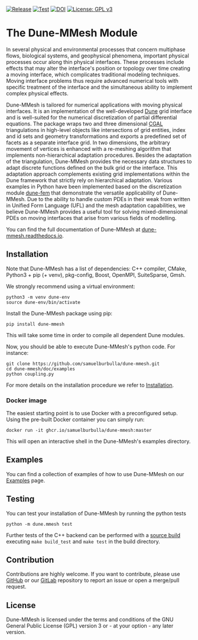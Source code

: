[![Release](https://img.shields.io/github/v/release/samuelburbulla/dune-mmesh.svg)](https://github.com/samuelburbulla/dune-mmesh/releases)
[![Test](https://github.com/samuelburbulla/dune-mmesh/actions/workflows/test.yml/badge.svg)](https://github.com/samuelburbulla/dune-mmesh/actions/)
[![DOI](https://joss.theoj.org/papers/10.21105/joss.03959/status.svg)](https://doi.org/10.21105/joss.03959)
[![License: GPL v3](https://img.shields.io/badge/License-GPLv3-blue.svg)](https://www.gnu.org/licenses/gpl-3.0)

# The Dune-MMesh Module

In several physical and environmental processes that concern multiphase flows, biological systems, and geophysical phenomena, important physical processes occur along thin physical interfaces. These processes include effects that may alter the interface's position or topology over time creating a moving interface, which complicates traditional modeling techniques. Moving interface problems thus require advanced numerical tools with specific treatment of the interface and the simultaneous ability to implement complex physical effects.

Dune-MMesh is tailored for numerical applications with moving physical interfaces. It is an implementation of the well-developed [Dune](https://www.dune-project.org) grid interface and is well-suited for the numerical discretization of partial differential equations. The package wraps two and three dimensional [CGAL](https://www.cgal.org) triangulations in high-level objects like intersections of grid entities, index and id sets and geometry transformations and exports a predefined set of facets as a separate interface grid.
In two dimensions, the arbitrary movement of vertices is enhanced with a re-meshing algorithm that implements non-hierarchical adaptation procedures. Besides the adaptation of the triangulation, Dune-MMesh provides the necessary data structures to adapt discrete functions defined on the bulk grid or the interface. This adaptation approach complements existing grid implementations within the Dune framework that strictly rely on hierarchical adaptation.
Various examples in Python have been implemented based on the discretization module [dune-fem](https://www.dune-project.org/sphinx/dune-fem/) that demonstrate the versatile applicability of Dune-MMesh. Due to the ability to handle custom PDEs in their weak from written in Unified Form Language (UFL) and the mesh adaptation capabilities, we believe Dune-MMesh provides a useful tool for solving mixed-dimensional PDEs on moving interfaces that arise from various fields of modelling.

You can find the full documentation of Dune-MMesh at [dune-mmesh.readthedocs.io](https://dune-mmesh.readthedocs.io).

## Installation

Note that Dune-MMesh has a list of dependencies: C++ compiler, CMake, Python3 + pip (+ venv), pkg-config, Boost, OpenMPI, SuiteSparse, Gmsh.

We strongly recommend using a virtual environment:
````
python3 -m venv dune-env
source dune-env/bin/activate
````

Install the Dune-MMesh package using pip:
````
pip install dune-mmesh
````
This will take some time in order to compile all dependent Dune modules.

Now, you should be able to execute Dune-MMesh's python code. For instance:
````
git clone https://github.com/samuelburbulla/dune-mmesh.git
cd dune-mmesh/doc/examples
python coupling.py
````

For more details on the installation procedure we refer to [Installation](https://dune-mmesh.readthedocs.io/en/latest/installation.html).


### Docker image

The easiest starting point is to use Docker with a preconfigured setup.
Using the pre-built Docker container you can simply run:

````
docker run -it ghcr.io/samuelburbulla/dune-mmesh:master
````

This will open an interactive shell in the Dune-MMesh's examples directory.


## Examples

You can find a collection of examples of how to use Dune-MMesh on our [Examples](https://dune-mmesh.readthedocs.io/en/latest/examples.html) page.

## Testing
You can test your installation of Dune-MMesh by running the python tests
````
python -m dune.mmesh test
````
Further tests of the C++ backend can be performed with a [source build](https://dune-mmesh.readthedocs.io/en/latest/installation.html#from-source) executing `make build_test` and `make test` in the build directory.

## Contribution

Contributions are highly welcome. If you want to contribute, please use [GitHub](https://github.com/samuelburbulla/dune-mmesh/)
or our [GitLab](https://gitlab.dune-project.org/samuel.burbulla/dune-mmesh) repository to report an issue or open a merge/pull request.

## License
Dune-MMesh is licensed under the terms and conditions of the GNU General Public License (GPL) version 3 or - at your option - any later version.
